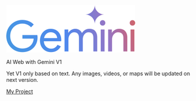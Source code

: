 <img src="public/Google_Gemini_logo.svg" width="344"/>
<p></p>AI Web with Gemini V1</p>
<p>Yet V1 only based on text. Any images, videos, or maps will be updated on next version.</p>
<p><a href="https://bit.ly/airumahost">My Project</a></p>
